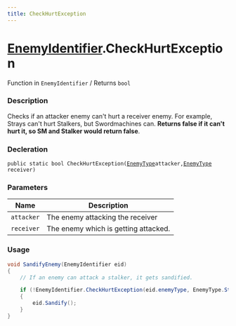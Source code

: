 ```yaml
---
title: CheckHurtException
---
```


# [EnemyIdentifier](../).CheckHurtException

Function in `EnemyIdentifier` / Returns `bool`

### Description
Checks if an attacker enemy can't hurt a receiver enemy. For example, Strays can't hurt Stalkers, but Swordmachines can. **Returns false if it can't hurt it, so SM and Stalker would return false**.

### Decleration
`public static bool CheckHurtException(`[`EnemyType`](../../EnemyType)` attacker, `[`EnemyType`](../../EnemyType)` receiver)`

### Parameters
|Name|Description|
|-|-|
|`attacker`|The enemy attacking the receiver|
|`receiver`|The enemy which is getting attacked.|

### Usage 
```cs
void SandifyEnemy(EnemyIdentifier eid) 
{
    // If an enemy can attack a stalker, it gets sandified.

    if (!EnemyIdentifier.CheckHurtException(eid.enemyType, EnemyType.Stalker)) 
    {
        eid.Sandify();
    }
}
```